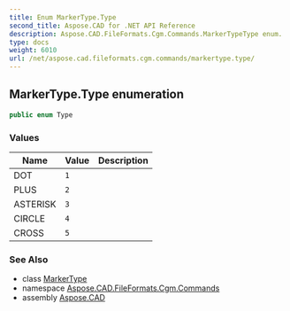 ```yaml
---
title: Enum MarkerType.Type
second_title: Aspose.CAD for .NET API Reference
description: Aspose.CAD.FileFormats.Cgm.Commands.MarkerTypeType enum. 
type: docs
weight: 6010
url: /net/aspose.cad.fileformats.cgm.commands/markertype.type/
---
```

## MarkerType.Type enumeration

```csharp
public enum Type
```

### Values

| Name | Value | Description |
| --- | --- | --- |
| DOT | `1` |  |
| PLUS | `2` |  |
| ASTERISK | `3` |  |
| CIRCLE | `4` |  |
| CROSS | `5` |  |

### See Also

* class [MarkerType](../markertype/)
* namespace [Aspose.CAD.FileFormats.Cgm.Commands](../../aspose.cad.fileformats.cgm.commands/)
* assembly [Aspose.CAD](../../)


